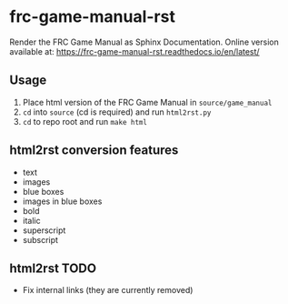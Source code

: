 # frc-game-manual-rst

Render the FRC Game Manual as Sphinx Documentation.
Online version available at: https://frc-game-manual-rst.readthedocs.io/en/latest/

## Usage
1. Place html version of the FRC Game Manual in `source/game_manual`
2. `cd` into `source` (cd is required) and run `html2rst.py`
3. `cd` to repo root and run `make html`


## html2rst conversion features
- text
- images
- blue boxes
- images in blue boxes
- bold
- italic
- superscript
- subscript

## html2rst TODO
- Fix internal links (they are currently removed)
